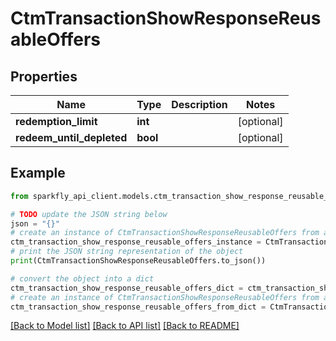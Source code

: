 # CtmTransactionShowResponseReusableOffers


## Properties

Name | Type | Description | Notes
------------ | ------------- | ------------- | -------------
**redemption_limit** | **int** |  | [optional] 
**redeem_until_depleted** | **bool** |  | [optional] 

## Example

```python
from sparkfly_api_client.models.ctm_transaction_show_response_reusable_offers import CtmTransactionShowResponseReusableOffers

# TODO update the JSON string below
json = "{}"
# create an instance of CtmTransactionShowResponseReusableOffers from a JSON string
ctm_transaction_show_response_reusable_offers_instance = CtmTransactionShowResponseReusableOffers.from_json(json)
# print the JSON string representation of the object
print(CtmTransactionShowResponseReusableOffers.to_json())

# convert the object into a dict
ctm_transaction_show_response_reusable_offers_dict = ctm_transaction_show_response_reusable_offers_instance.to_dict()
# create an instance of CtmTransactionShowResponseReusableOffers from a dict
ctm_transaction_show_response_reusable_offers_from_dict = CtmTransactionShowResponseReusableOffers.from_dict(ctm_transaction_show_response_reusable_offers_dict)
```
[[Back to Model list]](../README.md#documentation-for-models) [[Back to API list]](../README.md#documentation-for-api-endpoints) [[Back to README]](../README.md)



